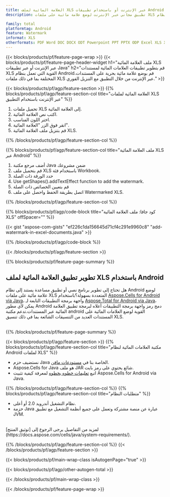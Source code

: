 ```yaml
---
title: العلامة المائية لملف XLS عبر الإنترنت أو باستخدام تطبيقات Android للجوال
description: تطبيق مجاني عبر الإنترنت لوضع علامة مائية على ملفات XLS المختلفة.مكتبة العلامات المائية لنظام Android كود جافا لأوراق عمل XLS.

family: total
platformtag: Android
feature: Watermark
informat: XLS
otherformats: PDF Word DOC DOCX ODT Powerpoint PPT PPTX ODP Excel XLS XLSX ODS
---
```

{{< blocks/products/pf/feature-page-wrap >}}
{{< blocks/products/pf/feature-page-header-widget h1="ملف العلامة المائية XLS عبر الإنترنت أو عبر تطبيقات Java" h2="قم بتطوير تطبيقات العلامات المائية لمستندات XLS القوية التي تعمل بنظام Android.قم بوضع علامة مائية بحرية على المستندات المختلفة بما في ذلك ملفات XLS عبر الإنترنت من خلال التطبيق مع التنزيل الفوري." >}}


{{< blocks/products/pf/agp/feature-section >}}
{{% blocks/products/pf/agp/feature-section-col title="العلامة المائية لملفات XLS عبر الإنترنت باستخدام التطبيق" %}}

1. تحميل ملفات XLS إلى العلامة المائية.
1. اكتب نص العلامة المائية.
1. اختر اللون المناسب.
1. انقر فوق الزر "العلامة المائية".
1. قم بتنزيل ملف العلامة المائية XLS.

{{% /blocks/products/pf/agp/feature-section-col %}}

{{% blocks/products/pf/agp/feature-section-col title="ملف العلامة المائية XLS عبر Android" %}}

1. أضف مرجع مكتبة Java ضمن مشروعك
1. قم بتحميل ملف XLS باستخدام فئة Workbook.
1. حدد الورقة ذات الصلة
1. Use getShapes().addTextEffect function to add the watermark.
1. قم بتعيين الخصائص ذات الصلة
1. اتصل بطريقة الحفظ واحصل على ملف Watermarked XLS.

{{% /blocks/products/pf/agp/feature-section-col %}}

{{% blocks/products/pf/agp/code-block title="كود جافا: ملف العلامة المائية XLS" offSpacer="" %}}

{{< gist "aspose-com-gists" "ef226c1da156645d71cf4c291e9960c8" "add-watermark-in-excel-documents.java" >}}

{{% /blocks/products/pf/agp/code-block %}}

{{< /blocks/products/pf/agp/feature-section >}}

{{% blocks/products/pf/feature-page-summary %}}


<h2>تطوير تطبيق العلامة المائية لملف XLS باستخدام Android</h2>

هل تحتاج إلى تطوير برنامج نصي أو تطبيق مساعدة يستند إلى نظام Android لوضع علامة مائية على ملفات XLS المتعددة بسهولة؟باستخدام [Aspose.Cells for Android via Java](https://products.aspose.com/cells/ar/android-java/)، واجهة برمجة التطبيقات التابعة لـ [Aspose.Total for Android via Java](https://products.aspose.com/total/ar/android-java/)، يمكن لأي مطور Android دمج رمز واجهة برمجة التطبيقات أعلاه لبرمجة تطبيق العلامة المائية عبر المستندات.تدعم مكتبة android القوية لوضع العلامات المائية على المستندات العديد من التنسيقات الشائعة بما في ذلك تنسيق XLS.<br /><br />

{{% /blocks/products/pf/feature-page-summary %}}

{{< blocks/products/pf/agp/feature-section >}}
{{% blocks/products/pf/agp/feature-section-col title="مكتبة العلامات المائية لنظام Android لملفات XLS" %}}

- نستضيف حزم Java الخاصة بنا في [مستودعات مافن](https://releases.aspose.com/java/repo/com/aspose/aspose-cells/). 
- Aspose.Cells for Java هو ملف JAR شائع يحتوي على رمز بايت.
- اتبع [تعليمات خطوه بخطوه](https://docs.aspose.com/cells/java/installation/#install-aspose-cells-for-java-from-maven-repository) لمعرفة كيفية تثبيت Aspose.Cells for Android via Java.

{{% /blocks/products/pf/agp/feature-section-col %}}
{{% blocks/products/pf/agp/feature-section-col title="متطلبات النظام" %}}

- نظام التشغيل أندرويد 2.0 أو أعلى.
- حزمة Java عبارة عن منصة مشتركة وتعمل على جميع أنظمة التشغيل مع تطبيق JVM.

<br />
لمزيد من التفاصيل يرجى الرجوع إلى [توثيق المنتج](https://docs.aspose.com/cells/java/system-requirements/).

{{% /blocks/products/pf/agp/feature-section-col %}}
{{< /blocks/products/pf/agp/feature-section >}}

{{< blocks/products/pf/main-wrap-class isAutogenPage="true" >}}

{{< blocks/products/pf/agp/other-autogen-total >}}

{{< /blocks/products/pf/main-wrap-class >}}

{{< /blocks/products/pf/feature-page-wrap >}}